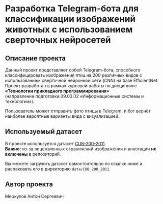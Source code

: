 # Разработка Telegram-бота для классификации изображений животных с использованием сверточных нейросетей

## Описание проекта

Данный проект представляет собой Telegram-бота, способного классифицировать изображения птиц на 200 различных видов с использованием сверточной нейронной сети (CNN) на базе EfficientNet.  
Проект разработан в рамках курсовой работы по дисциплине **«Технологии прикладного программирования»**  
(направление подготовки 09.03.02 «Информационные системы и технологии»).

Пользователь может отправить фото птицы в Telegram, и бот вернёт наиболее вероятные варианты вида с визуализацией.

## Используемый датасет

В проекте используется датасет [CUB-200-2011](https://www.kaggle.com/datasets/wenewone/cub2002011).  
**Важно:** из-за лицензионных ограничений изображения и аннотации **не включены** в репозиторий.

Вы можете загрузить датасет самостоятельно по ссылке ниже и распаковать его в директорию `data/CUB_200_2011`.

## Автор проекта

Меркулов Антон Сергеевич  





